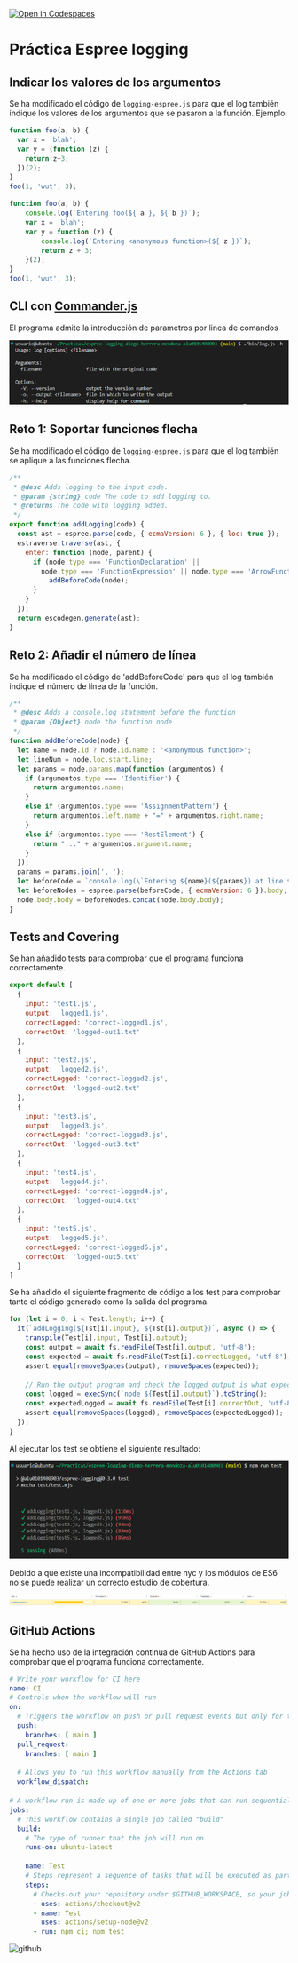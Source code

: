 [![Open in Codespaces](https://classroom.github.com/assets/launch-codespace-f4981d0f882b2a3f0472912d15f9806d57e124e0fc890972558857b51b24a6f9.svg)](https://classroom.github.com/open-in-codespaces?assignment_repo_id=10290036)
# Práctica Espree logging

## Indicar los valores de los argumentos

Se ha modificado el código de `logging-espree.js` para que el log también indique los valores de los argumentos que se pasaron a la función. 
Ejemplo:

```javascript
function foo(a, b) {
  var x = 'blah';
  var y = (function (z) {
    return z+3;
  })(2);
}
foo(1, 'wut', 3);
```

```javascript
function foo(a, b) {
    console.log(`Entering foo(${ a }, ${ b })`);
    var x = 'blah';
    var y = function (z) {
        console.log(`Entering <anonymous function>(${ z })`);
        return z + 3;
    }(2);
}
foo(1, 'wut', 3);
```

## CLI con [Commander.js](https://www.npmjs.com/package/commander)

El programa admite la introducción de parametros por linea de comandos

![opciones](./docs/opciones.png)

## Reto 1: Soportar funciones flecha

Se ha modificado el código de `logging-espree.js` para que el log también se aplique a las funciones flecha.

```javascript
/**
 * @desc Adds logging to the input code.
 * @param {string} code The code to add logging to.
 * @returns The code with logging added.
 */
export function addLogging(code) {  
  const ast = espree.parse(code, { ecmaVersion: 6 }, { loc: true });
  estraverse.traverse(ast, {
    enter: function (node, parent) {
      if (node.type === 'FunctionDeclaration' ||
        node.type === 'FunctionExpression' || node.type === 'ArrowFunctionExpression') {
          addBeforeCode(node);
      }
    }
  });
  return escodegen.generate(ast);
}
```

## Reto 2: Añadir el número de línea

Se ha modificado el código de 'addBeforeCode' para que el log también indique el número de línea de la función.

```javascript
/**
 * @desc Adds a console.log statement before the function
 * @param {Object} node the function node
 */
function addBeforeCode(node) {
  let name = node.id ? node.id.name : '<anonymous function>';
  let lineNum = node.loc.start.line;
  let params = node.params.map(function (argumentos) {
    if (argumentos.type === 'Identifier') {
      return argumentos.name;
    }
    else if (argumentos.type === 'AssignmentPattern') {
      return argumentos.left.name + "=" + argumentos.right.name;
    }
    else if (argumentos.type === 'RestElement') {
      return "..." + argumentos.argument.name;
    }
  });
  params = params.join(', ');
  let beforeCode = `console.log(\`Entering ${name}(${params}) at line ${lineNum}\`);`;
  let beforeNodes = espree.parse(beforeCode, { ecmaVersion: 6 }).body;
  node.body.body = beforeNodes.concat(node.body.body);
}
```

## Tests and Covering

Se han añadido tests para comprobar que el programa funciona correctamente.

```javascript	
export default [
  {
    input: 'test1.js',
    output: 'logged1.js',
    correctLogged: 'correct-logged1.js',
    correctOut: 'logged-out1.txt'
  },
  {
    input: 'test2.js',
    output: 'logged2.js',
    correctLogged: 'correct-logged2.js',
    correctOut: 'logged-out2.txt'
  },
  {
    input: 'test3.js',
    output: 'logged3.js',
    correctLogged: 'correct-logged3.js',
    correctOut: 'logged-out3.txt'
  },
  {
    input: 'test4.js',
    output: 'logged4.js',
    correctLogged: 'correct-logged4.js',
    correctOut: 'logged-out4.txt'
  },
  {
    input: 'test5.js',
    output: 'logged5.js',
    correctLogged: 'correct-logged5.js',
    correctOut: 'logged-out5.txt'
  }
]
```

Se ha añadido el siguiente fragmento de código a los test para comprobar tanto el código generado como la salida del programa.

```javascript
for (let i = 0; i < Test.length; i++) {
  it(`addLogging(${Tst[i].input}, ${Tst[i].output})`, async () => {
    transpile(Test[i].input, Test[i].output);
    const output = await fs.readFile(Test[i].output, 'utf-8');
    const expected = await fs.readFile(Test[i].correctLogged, 'utf-8');
    assert.equal(removeSpaces(output), removeSpaces(expected));
    
    // Run the output program and check the logged output is what expected
    const logged = execSync(`node ${Test[i].output}`).toString();
    const expectedLogged = await fs.readFile(Test[i].correctOut, 'utf-8');
    assert.equal(removeSpaces(logged), removeSpaces(expectedLogged));
  });
}
```
Al ejecutar los test se obtiene el siguiente resultado:

![test](./docs/test.png)

Debido a que existe una incompatibilidad entre nyc y los módulos de ES6 no se puede realizar un correcto estudio de cobertura.

![coverage](./docs/coverage.png)

## GitHub Actions

Se ha hecho uso de la integración continua de GitHub Actions para comprobar que el programa funciona correctamente.
```yaml
# Write your workflow for CI here
name: CI
# Controls when the workflow will run
on:
  # Triggers the workflow on push or pull request events but only for the $default-branch branch
  push:
    branches: [ main ]
  pull_request:
    branches: [ main ]

  # Allows you to run this workflow manually from the Actions tab
  workflow_dispatch:

# A workflow run is made up of one or more jobs that can run sequentially or in parallel
jobs:
  # This workflow contains a single job called "build"
  build:
    # The type of runner that the job will run on
    runs-on: ubuntu-latest

    name: Test
    # Steps represent a sequence of tasks that will be executed as part of the job
    steps:
      # Checks-out your repository under $GITHUB_WORKSPACE, so your job can access it
      - uses: actions/checkout@v2
      - name: Test
        uses: actions/setup-node@v2
      - run: npm ci; npm test
```
![github](./docs/github.png)
